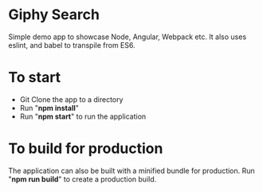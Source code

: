 # Giphy Search

Simple demo app to showcase Node, Angular, Webpack etc.  It also uses eslint, and babel to transpile from ES6.

# To start
* Git Clone the app to a directory
* Run "**npm install**"
* Run "**npm start**" to run the application

# To build for production
The application can also be built with a minified bundle for production.  Run "**npm run build**" to create a production build.
